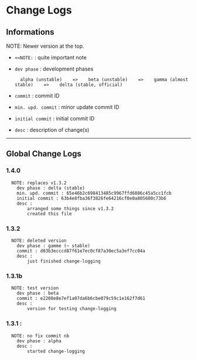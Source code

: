 # Change Logs

## Informations

NOTE: Newer version at the top.

* `<<NOTE:` : quite important note
* `dev phase` : development phases

        alpha (unstable)    =>    beta (unstable)    =>    gamma (almost stable)    =>    delta (stable, official)

* `commit` : commit ID
* `min. upd. commit` : minor update commit ID
* `initial commit` : initial commit ID
* `desc` : description of change(s)

---

## Global Change Logs

### 1.4.0
```
  NOTE: replaces v1.3.2
    dev phase : delta (stable)
    min. upd. commit : 65e46b2c698413485c9967ffd6886c45a5cc1fcb
    initial commit : 63b4e8fba36f3826fe64216cf0e0a805600c73b6
    desc :
        arranged some things since v1.3.2
        created this file
```

### 1.3.2
```
  NOTE: deleted version
    dev phase : gamme (~ stable)
    commit : d03b3ecccd87f61e7ec0cf87a30ec5a3ef7cc04a
    desc :
        just finished change-logging
```

### 1.3.1b
```
  NOTE: test version
    dev phase : beta
    commit : e2208e8e7ef1a07da6b6cbe079c59c1e162f7d61
    desc :
        version for testing change-logging
```
### 1.3.1 :
```
  NOTE: no fix commit nb
    dev phase : alpha
    desc :
        started change-logging
```
